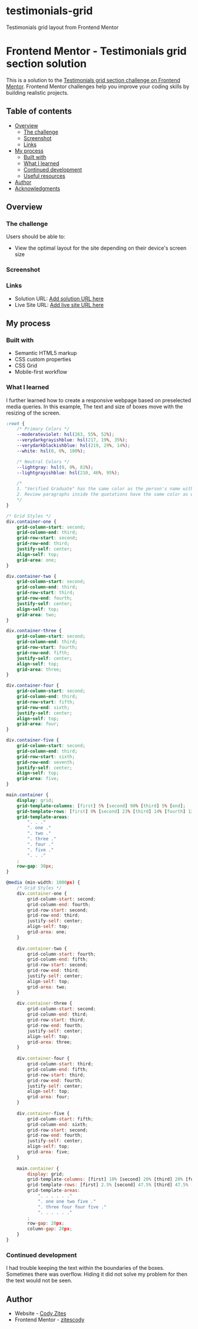 # testimonials-grid
Testimonials grid layout from Frontend Mentor

# Frontend Mentor - Testimonials grid section solution

This is a solution to the [Testimonials grid section challenge on Frontend Mentor](https://www.frontendmentor.io/challenges/testimonials-grid-section-Nnw6J7Un7). Frontend Mentor challenges help you improve your coding skills by building realistic projects. 

## Table of contents

- [Overview](#overview)
  - [The challenge](#the-challenge)
  - [Screenshot](#screenshot)
  - [Links](#links)
- [My process](#my-process)
  - [Built with](#built-with)
  - [What I learned](#what-i-learned)
  - [Continued development](#continued-development)
  - [Useful resources](#useful-resources)
- [Author](#author)
- [Acknowledgments](#acknowledgments)

## Overview

### The challenge

Users should be able to:

- View the optimal layout for the site depending on their device's screen size

### Screenshot


### Links

- Solution URL: [Add solution URL here](https://your-solution-url.com)
- Live Site URL: [Add live site URL here](https://your-live-site-url.com)

## My process

### Built with

- Semantic HTML5 markup
- CSS custom properties
- CSS Grid
- Mobile-first workflow

### What I learned

I further learned how to create a responsive webpage based on preselected media queries. In this example, The text and size of boxes move with the resizing of the screen.

```css
:root {
    /* Primary Colors */
    --moderateviolet: hsl(263, 55%, 52%);
    --verydarkgrayishblue: hsl(217, 19%, 35%);
    --verydarkblackishblue: hsl(219, 29%, 14%);
    --white: hsl(0, 0%, 100%);

    /* Neutral Colors */
    --lightgray: hsl(0, 0%, 81%);
    --lightgrayishblue: hsl(210, 46%, 95%);

    /* 
    1. "Verified Graduate" has the same color as the person's name with 50% opacity
    2. Review paragraphs inside the quotations have the same color as well, but are at 70% opacity
    */
}
```
```css
/* Grid Styles */
div.container-one {
    grid-column-start: second;
    grid-column-end: third;
    grid-row-start: second;
    grid-row-end: third;
    justify-self: center;
    align-self: top;
    grid-area: one;
}

div.container-two {
    grid-column-start: second;
    grid-column-end: third;
    grid-row-start: third;
    grid-row-end: fourth;
    justify-self: center;
    align-self: top;
    grid-area: two;
}

div.container-three {
    grid-column-start: second;
    grid-column-end: third;
    grid-row-start: fourth;
    grid-row-end: fifth;
    justify-self: center;
    align-self: top;
    grid-area: three;
}

div.container-four {
    grid-column-start: second;
    grid-column-end: third;
    grid-row-start: fifth;
    grid-row-end: sixth;
    justify-self: center;
    align-self: top;
    grid-area: four;
}

div.container-five {
    grid-column-start: second;
    grid-column-end: third;
    grid-row-start: sixth;
    grid-row-end: seventh;
    justify-self: center;
    align-self: top;
    grid-area: five;
}

main.container {
    display: grid;
    grid-template-columns: [first] 5% [second] 90% [third] 5% [end];
    grid-template-rows: [first] 0% [second] 23% [third] 14% [fourth] 13% [fifth] 22% [sixth] 25% [seventh] 1% [end];
    grid-template-areas: 
        ". . ."
        ". one ."
        ". two ."
        ". three ."
        ". four ."
        ". five ."
        ". . ."
    ;
    row-gap: 30px;
}
```
```js
@media (min-width: 1000px) {
    /* Grid Styles */
    div.container-one {
        grid-column-start: second;
        grid-column-end: fourth;
        grid-row-start: second;
        grid-row-end: third;
        justify-self: center;
        align-self: top;
        grid-area: one;
    }
    
    div.container-two {
        grid-column-start: fourth;
        grid-column-end: fifth;
        grid-row-start: second;
        grid-row-end: third;
        justify-self: center;
        align-self: top;
        grid-area: two;
    }
    
    div.container-three {
        grid-column-start: second;
        grid-column-end: third;
        grid-row-start: third;
        grid-row-end: fourth;
        justify-self: center;
        align-self: top;
        grid-area: three;
    }
    
    div.container-four {
        grid-column-start: third;
        grid-column-end: fifth;
        grid-row-start: third;
        grid-row-end: fourth;
        justify-self: center;
        align-self: top;
        grid-area: four;
    }
    
    div.container-five {
        grid-column-start: fifth;
        grid-column-end: sixth;
        grid-row-start: second;
        grid-row-end: fourth;
        justify-self: center;
        align-self: top;
        grid-area: five;
    }
    
    main.container {
        display: grid;
        grid-template-columns: [first] 10% [second] 20% [third] 20% [fourth] 20% [fifth] 20% [sixth] 10% [end];
        grid-template-rows: [first] 2.5% [second] 47.5% [third] 47.5% [fourth] 2.5% [end];
        grid-template-areas: 
            ". . . . . ."
            ". one one two five ."
            ". three four four five ."
            ". . . . . ."
        ;
        row-gap: 20px;
        column-gap: 20px;
    }
}
```
### Continued development

I had trouble keeping the text within the boundaries of the boxes. Sometimes there was overflow. Hiding it did not solve my problem for then the text would not be seen.

## Author

- Website - [Cody Zites](https://github.com/zitescody)
- Frontend Mentor - [zitescody](https://www.frontendmentor.io/profile/zitescody)
